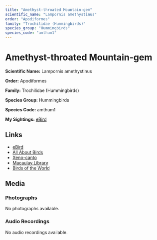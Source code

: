 ```yaml
---
title: "Amethyst-throated Mountain-gem"
scientific_name: "Lampornis amethystinus"
order: "Apodiformes"
family: "Trochilidae (Hummingbirds)"
species_group: "Hummingbirds"
species_code: "amthum1"
---
```


# Amethyst-throated Mountain-gem

**Scientific Name:** Lampornis amethystinus

**Order:** Apodiformes

**Family:** Trochilidae (Hummingbirds)

**Species Group:** Hummingbirds

**Species Code:** amthum1

**My Sightings:** [eBird](https://ebird.org/lifelist?r=world&time=life&spp=amthum1)

## Links
* [eBird](https://ebird.org/species/amthum1) 
* [All About Birds](https://www.allaboutbirds.org/guide/amthum1) 
* [Xeno-canto](https://www.xeno-canto.org/species/amthum1) 
* [Macaulay Library](https://search.macaulaylibrary.org/catalog?taxonCode=amthum1&sort=rating_rank_desc)
* [Birds of the World](https://birdsoftheworld.org/bow/species/amthum1)

## Media
### Photographs
No photographs available.

### Audio Recordings
No audio recordings available.
